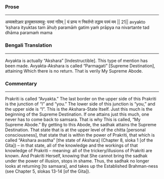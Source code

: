 ### Prose 
 --- 
अव्यक्तोऽक्षर इत्युक्तस्तमाहु: परमां गतिम् |
यं प्राप्य न निवर्तन्ते तद्धाम परमं मम || 21||
avyakto ’kṣhara ityuktas tam āhuḥ paramāṁ gatim
yaṁ prāpya na nivartante tad dhāma paramaṁ mama

### Bengali Translation 
 --- 
Avyakta is actually “Akshara” [Indestructible]. This type of mention has been made. Avyakta-Akshara is called “Parmagati” [Supreme Destination], attaining Which there is no return. That is verily My Supreme Abode.

### Commentary 
 --- 
Prakriti is called “Avyakta.” The last border on the upper side of this Prakriti is the junction of “I” and “you.” The lower side of this junction is “you,” and the upper side is “I”. This is the Akshara-State Itself. Just this much is the beginning of the Supreme Destination. If one attains just this much, one never has to come back to samsara. That is why This is called, “My Supreme Abode.” By getting to this Abode, the sadhak attains the Supreme Destination. That state that is at the upper level of the chitta [personal consciousness], that state that is within the power of Prakriti, that which is called “Akshara avastha” [the state of Akshara] (Chapter 8, sloka 1 [of the Gita]) – in that state, all of the knowledge and the workings of that knowledge of Prakriti – meaning: all of the trickery/illusions of Prakriti are known. And Prakriti Herself, knowing that She cannot bring the sadhak under the power of illusion, stops in shame. Thus, the sadhak no longer looks at returning [to samsara], and takes up the Established Brahman-ness (see Chapter 5, slokas 13-14 [of the Gita]). 